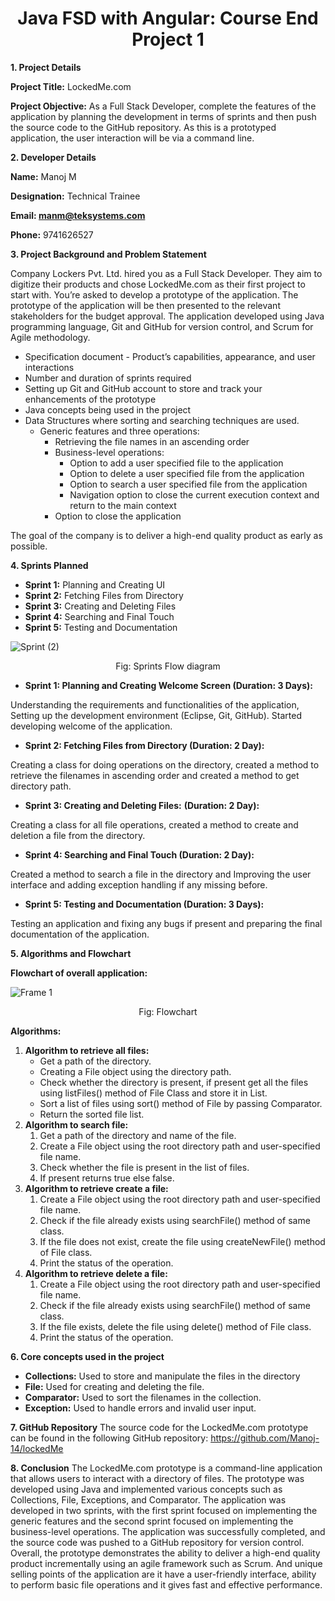 <h1 align="center" > Java FSD with Angular: Course End Project 1 </h1>

**1. Project Details**

**Project Title:** LockedMe.com

**Project Objective:** As a Full Stack Developer, complete the features of the application by planning the development in terms of sprints and then push the source code to the GitHub repository. As this is a prototyped application, the user interaction will be via a command line.

**2. Developer Details**

**Name:** Manoj M

**Designation:** Technical Trainee

**Email: <manm@teksystems.com>**

**Phone:** 9741626527

**3. Project Background and Problem Statement**

  Company Lockers Pvt. Ltd. hired you as a Full Stack Developer. They aim to digitize their products and chose LockedMe.com as their first project to start with. You’re asked to develop a prototype of the application. The prototype of the application will be then presented to the relevant stakeholders for the budget approval. The application developed using Java programming language, Git and GitHub for version control, and Scrum for Agile methodology. 

- Specification document - Product’s capabilities, appearance, and user interactions
- Number and duration of sprints required 
- Setting up Git and GitHub account to store and track your enhancements of the prototype 
- Java concepts being used in the project 
- Data Structures where sorting and searching techniques are used. 
  - Generic features and three operations: 
    - Retrieving the file names in an ascending order
    - Business-level operations:
      - Option to add a user specified file to the application
      - Option to delete a user specified file from the application
      - Option to search a user specified file from the application
      - Navigation option to close the current execution context and return to the main context
    - Option to close the application

The goal of the company is to deliver a high-end quality product as early as possible.

**4. Sprints Planned**

- **Sprint 1:** Planning and Creating UI
- **Sprint 2:** Fetching Files from Directory
- **Sprint 3:** Creating and Deleting Files
- **Sprint 4:** Searching and Final Touch
- **Sprint 5:** Testing and Documentation 

![Sprint (2)](https://user-images.githubusercontent.com/55493651/224097140-5bacc319-65d2-48ee-989f-2d671fb203d0.png)

<p align="center"> Fig: Sprints Flow diagram </p>

- **Sprint 1: Planning and Creating Welcome Screen (Duration: 3 Days):** 

Understanding the requirements and functionalities of the application, Setting up the development environment (Eclipse, Git, GitHub). Started developing welcome of the application.

- **Sprint 2: Fetching Files from Directory (Duration: 2 Day):**  

Creating a class for doing operations on the directory, created a method to retrieve the filenames in ascending order and created a method to get directory path.

- **Sprint 3: Creating and Deleting Files:** **(Duration: 2 Day):**

Creating a class for all file operations, created a method to create and deletion a file from the directory.

- **Sprint 4: Searching and Final Touch (Duration: 2 Day):**

Created a method to search a file in the directory and Improving the user interface and adding exception handling if any missing before.

- **Sprint 5: Testing and Documentation (Duration: 3 Days):**

Testing an application and fixing any bugs if present and preparing the final documentation of the application.

**5. Algorithms and Flowchart**

**Flowchart of overall application:**

![Frame 1](https://user-images.githubusercontent.com/55493651/224097694-44f4cab1-4cbd-4ae5-9f14-1a4010b6ec1c.png)
<p align="center"> Fig: Flowchart </p>

**Algorithms:**

1. **Algorithm to retrieve all files:**
   - Get a path of the directory.
   - Creating a File object using the directory path.
   - Check whether the directory is present, if present get all the files using listFiles() method of File Class and store it in List.
   - Sort a list of files using sort() method of File by passing Comparator.
   - Return the sorted file list.
1. **Algorithm to search file:**
   1. Get a path of the directory and name of the file.
   1. Create a File object using the root directory path and user-specified file name.
   1. Check whether the file is present in the list of files.
   1. If present returns true else false.
1. **Algorithm to retrieve create a file:**
   1. Create a File object using the root directory path and user-specified file name.
   1. Check if the file already exists using searchFile() method of same class.
   1. If the file does not exist, create the file using createNewFile() method of File class.
   1. Print the status of the operation.
1. **Algorithm to retrieve delete a file:**
   1. Create a File object using the root directory path and user-specified file name.
   1. Check if the file already exists using searchFile() method of same class.
   1. If the file exists, delete the file using delete() method of File class.
   1. Print the status of the operation.

**6. Core concepts used in the project**

- **Collections:** Used to store and manipulate the files in the directory
- **File:** Used for creating and deleting the file.
- **Comparator:** Used to sort the filenames in the collection.
- **Exception:** Used to handle errors and invalid user input.

**7. GitHub Repository**
  The source code for the LockedMe.com prototype can be found in the following GitHub repository: <https://github.com/Manoj-14/lockedMe>

**8. Conclusion**
   The LockedMe.com prototype is a command-line application that allows users to interact with a directory of files. The prototype was developed using Java and implemented various concepts such as Collections, File, Exceptions, and Comparator. The application was developed in two sprints, with the first sprint focused on implementing the generic features and the second sprint focused on implementing the business-level operations. The application was successfully completed, and the source code was pushed to a GitHub repository for version control. Overall, the prototype demonstrates the ability to deliver a high-end quality product incrementally using an agile framework such as Scrum. And unique selling points of the application are it have a user-friendly interface, ability to perform basic file operations and it gives fast and effective performance.
